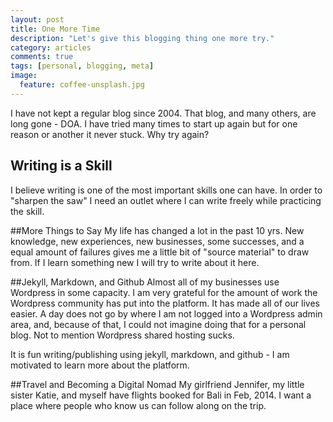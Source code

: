 ```yaml
---
layout: post
title: One More Time
description: "Let's give this blogging thing one more try."
category: articles
comments: true
tags: [personal, blogging, meta]
image:
  feature: coffee-unsplash.jpg
---
```


I have not kept a regular blog since 2004.  That blog, and many others, are long gone - DOA.  I have tried many times to start up again but for one reason or another it never stuck.  Why try again?

## Writing is a Skill
I believe writing is one of the most important skills one can have.  In order to "sharpen the saw" I need an outlet where I can write freely while practicing the skill.

##More Things to Say
My life has changed a lot in the past 10 yrs.  New knowledge, new experiences, new businesses, some successes, and a equal amount of failures gives me a little bit of "source material" to draw from.  If I learn something new I will try to write about it here.

##Jekyll, Markdown, and Github
Almost all of my businesses use Wordpress in some capacity.  I am very grateful for the amount of work the Wordpress community has put into the platform.  It has made all of our lives easier.  A day does not go by where I am not logged into a Wordpress admin area, and, because of that, I could not imagine doing that for a personal blog.  Not to mention Wordpress shared hosting sucks.

It is fun writing/publishing using jekyll, markdown, and github - I am motivated to learn more about the platform.

##Travel and Becoming a Digital Nomad
My girlfriend Jennifer, my little sister Katie, and myself have flights booked for Bali in Feb, 2014.  I want a place where people who know us can follow along on the trip.